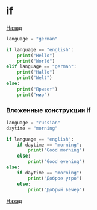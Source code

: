 # if

[Назад][back]

```python
language = "german"

if language == "english":
    print("Hello")
    print("World")
elif language == "german":
    print("Hallo")
    print("Welt")
else:
    print("Привет")
    print("мир")
```

### Вложенные конструкции if

```python
language = "russian"
daytime = "morning"

if language == "english":
    if daytime == "morning":
        print("Good morning")
    else:
        print("Good evening")
else:
    if daytime == "morning":
        print("Доброе утро")
    else:
        print("Добрый вечер")
```

[Назад][back]

[back]: <.> "Назад к оглавлению"